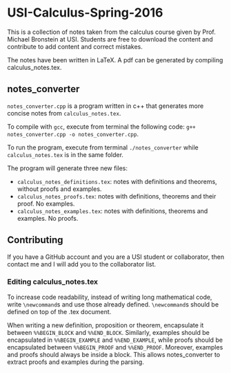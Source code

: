 # USI-Calculus-Spring-2016

This is a collection of notes taken from the calculus course given by Prof. Michael Bronstein at USI. Students are free to download the content and contribute to add content and correct mistakes.

The notes have been written in LaTeX. A pdf can be generated by compiling calculus_notes.tex.


## notes_converter

`notes_converter.cpp` is a program written in c++ that generates more concise notes from `calculus_notes.tex`.

To compile with `gcc`, execute from terminal the following code: `g++ notes_converter.cpp -o notes_converter.cpp`.

To run the program, execute from terminal `./notes_converter` while `calculus_notes.tex` is in the same folder.

The program will generate three new files:
- `calculus_notes_definitions.tex`: notes with definitions and theorems, without proofs and examples.
- `calculus_notes_proofs.tex`: notes with definitions, theorems and their proof. No examples.
- `calculus_notes_examples.tex`: notes with definitions, theorems and examples. No proofs.


## Contributing

If you have a GitHub account and you are a USI student or collaborator, then contact me and I will add you to the collaborator list.

### Editing calculus_notes.tex

To increase code readability, instead of writing long mathematical code, write `\newcommand`s and use those already defined. `\newcommand`s should be defined on top of the .tex document.

When writing a new definition, proposition or theorem, encapsulate it between `%%BEGIN_BLOCK` and `%%END_BLOCK`. Similarly, examples should be encapsulated in `%%BEGIN_EXAMPLE` and `%%END_EXAMPLE`, while proofs should be encapsulated between `%%BEGIN_PROOF` and `%%END_PROOF`. Moreover, examples and proofs should always be inside a block. This allows notes_converter to extract proofs and examples during the parsing.
